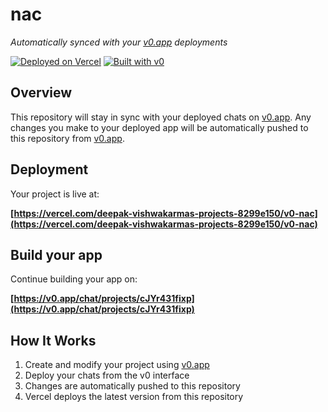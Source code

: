 # nac

*Automatically synced with your [v0.app](https://v0.app) deployments*

[![Deployed on Vercel](https://img.shields.io/badge/Deployed%20on-Vercel-black?style=for-the-badge&logo=vercel)](https://vercel.com/deepak-vishwakarmas-projects-8299e150/v0-nac)
[![Built with v0](https://img.shields.io/badge/Built%20with-v0.app-black?style=for-the-badge)](https://v0.app/chat/projects/cJYr431fixp)

## Overview

This repository will stay in sync with your deployed chats on [v0.app](https://v0.app).
Any changes you make to your deployed app will be automatically pushed to this repository from [v0.app](https://v0.app).

## Deployment

Your project is live at:

**[https://vercel.com/deepak-vishwakarmas-projects-8299e150/v0-nac](https://vercel.com/deepak-vishwakarmas-projects-8299e150/v0-nac)**

## Build your app

Continue building your app on:

**[https://v0.app/chat/projects/cJYr431fixp](https://v0.app/chat/projects/cJYr431fixp)**

## How It Works

1. Create and modify your project using [v0.app](https://v0.app)
2. Deploy your chats from the v0 interface
3. Changes are automatically pushed to this repository
4. Vercel deploys the latest version from this repository